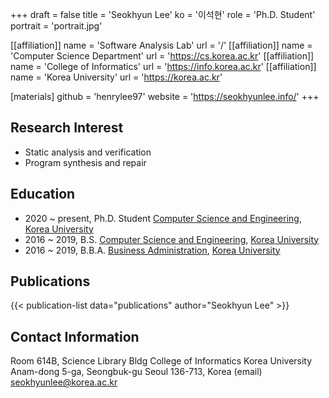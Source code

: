 +++
draft = false
title = 'Seokhyun Lee'
ko = '이석현'
role = 'Ph.D. Student'
portrait = 'portrait.jpg'

[[affiliation]]
name = 'Software Analysis Lab'
url = '/'
[[affiliation]]
name = 'Computer Science Department'
url = 'https://cs.korea.ac.kr'
[[affiliation]]
name = 'College of Informatics'
url = 'https://info.korea.ac.kr'
[[affiliation]]
name = 'Korea University'
url = 'https://korea.ac.kr'

[materials]
github = 'henrylee97'
website = 'https://seokhyunlee.info/'
+++

## Research Interest
- Static analysis and verification
- Program synthesis and repair

## Education

- 2020 ~ present, Ph.D. Student [Computer Science and Engineering](https://cs.korea.ac.kr/), [Korea University](https://korea.ac.kr/)
- 2016 ~ 2019, B.S. [Computer Science and Engineering](https://cs.korea.ac.kr/), [Korea University](https://korea.ac.kr/)
- 2016 ~ 2019, B.B.A. [Business Administration](https://biz.korea.ac.kr/), [Korea University](https://korea.ac.kr/)

## Publications

{{< publication-list data="publications" author="Seokhyun Lee" >}}

## Contact Information
Room 614B, Science Library Bldg
College of Informatics
Korea University
Anam-dong 5-ga, Seongbuk-gu
Seoul 136-713, Korea
(email) seokhyunlee@korea.ac.kr
